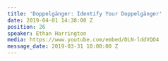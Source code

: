 ```yaml
---
title: 'Doppelgänger: Identify Your Doppelgänger'
date: 2019-04-01 14:38:00 Z
position: 26
speaker: Ethan Harrington
media: https://www.youtube.com/embed/DLN-lddVQO4
message_date: 2019-03-31 10:00:00 Z
---
```


